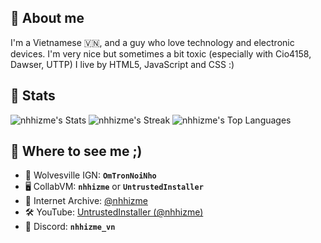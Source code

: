 ## 💬 About me
I'm a Vietnamese 🇻🇳, and a guy who love technology and electronic devices. I'm very nice but sometimes a bit toxic (especially with Cio4158, Dawser, UTTP)
I live by HTML5, JavaScript and CSS :)
## 🔖 Stats
![nhhizme's Stats](https://github-readme-stats.vercel.app/api?username=nhhizme&theme=tokyonight&show_icons=true&hide_border=true&count_private=true)
![nhhizme's Streak](https://github-readme-streak-stats.herokuapp.com/?user=nhhizme&theme=tokyonight&hide_border=true)
![nhhizme's Top Languages](https://github-readme-stats.vercel.app/api/top-langs/?username=nhhizme&theme=tokyonight&show_icons=true&hide_border=true&layout=compact)
## 🐧 Where to see me ;)
- 🐺 Wolvesville IGN: <b><code>OmTronNoiNho</code></b>
- 🖥️ CollabVM: <b><code>nhhizme</code></b> or <b><code>UntrustedInstaller</code></b>
- 💾 Internet Archive: <a href="https://archive.org/details/@nhhizme">@nhhizme</a>
- 🛠️ YouTube: <a href="https://youtube.com/@nhhizme">UntrustedInstaller (@nhhizme)</a>
- 💬 Discord: <b><code>nhhizme_vn</code></b>
